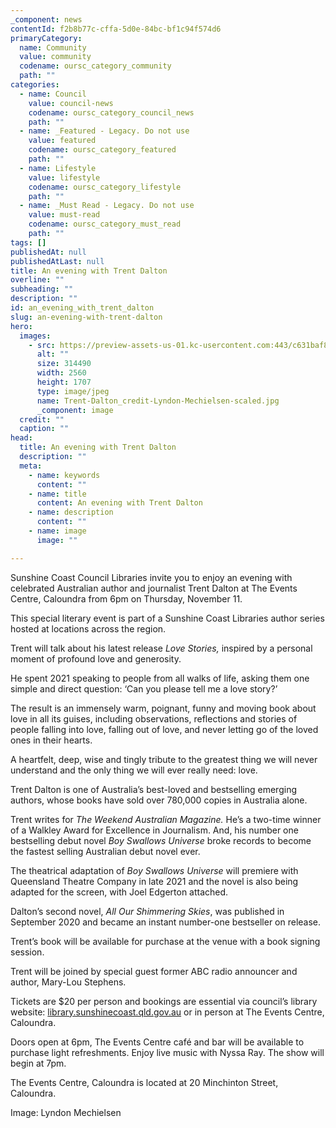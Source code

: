 ```yaml
---
_component: news
contentId: f2b8b77c-cffa-5d0e-84bc-bf1c94f574d6
primaryCategory:
  name: Community
  value: community
  codename: oursc_category_community
  path: ""
categories:
  - name: Council
    value: council-news
    codename: oursc_category_council_news
    path: ""
  - name: _Featured - Legacy. Do not use
    value: featured
    codename: oursc_category_featured
    path: ""
  - name: Lifestyle
    value: lifestyle
    codename: oursc_category_lifestyle
    path: ""
  - name: _Must Read - Legacy. Do not use
    value: must-read
    codename: oursc_category_must_read
    path: ""
tags: []
publishedAt: null
publishedAtLast: null
title: An evening with Trent Dalton
overline: ""
subheading: ""
description: ""
id: an_evening_with_trent_dalton
slug: an-evening-with-trent-dalton
hero:
  images:
    - src: https://preview-assets-us-01.kc-usercontent.com:443/c631baf8-1b46-001f-580c-d0001b68b4a8/d6d1ebb6-884b-4522-992e-9dda9ef2cfbe/Trent-Dalton_credit-Lyndon-Mechielsen-scaled.jpg
      alt: ""
      size: 314490
      width: 2560
      height: 1707
      type: image/jpeg
      name: Trent-Dalton_credit-Lyndon-Mechielsen-scaled.jpg
      _component: image
  credit: ""
  caption: ""
head:
  title: An evening with Trent Dalton
  description: ""
  meta:
    - name: keywords
      content: ""
    - name: title
      content: An evening with Trent Dalton
    - name: description
      content: ""
    - name: image
      image: ""

---
```

Sunshine Coast Council Libraries invite you to enjoy an evening with celebrated Australian author and journalist Trent Dalton at The Events Centre, Caloundra from 6pm on Thursday, November 11.

This special literary event is part of a Sunshine Coast Libraries author series hosted at locations across the region.

Trent will talk about his latest release *Love Stories,* inspired by a personal moment of profound love and generosity.

He spent 2021 speaking to people from all walks of life, asking them one simple and direct question: ‘Can you please tell me a love story?’

The result is an immensely warm, poignant, funny and moving book about love in all its guises, including observations, reflections and stories of people falling into love, falling out of love, and never letting go of the loved ones in their hearts.

A heartfelt, deep, wise and tingly tribute to the greatest thing we will never understand and the only thing we will ever really need: love.

Trent Dalton is one of Australia’s best-loved and bestselling emerging authors, whose books have sold over 780,000 copies in Australia alone.

Trent writes for *The Weekend Australian Magazine.* He’s a two-time winner of a Walkley Award for Excellence in Journalism. And, his number one bestselling debut novel *Boy Swallows Universe* broke records to become the fastest selling Australian debut novel ever.

The theatrical adaptation of *Boy Swallows Universe* will premiere with Queensland Theatre Company in late 2021 and the novel is also being adapted for the screen, with Joel Edgerton attached.

Dalton’s second novel, *All Our Shimmering Skies*, was published in September 2020 and became an instant number-one bestseller on release.

Trent’s book will be available for purchase at the venue with a book signing session.

Trent will be joined by special guest former ABC radio announcer and author, Mary-Lou Stephens.

Tickets are $20 per person and bookings are essential via council’s library website: [library.sunshinecoast.qld.gov.au](https://library.sunshinecoast.qld.gov.au/Whats-On/Trent-Dalton)
&#x20;or in person at The Events Centre, Caloundra.

Doors open at 6pm, The Events Centre café and bar will be available to purchase light refreshments. Enjoy live music with Nyssa Ray. The show will begin at 7pm.

The Events Centre, Caloundra is located at 20 Minchinton Street, Caloundra.

Image: Lyndon Mechielsen

